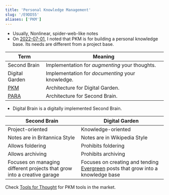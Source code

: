```yaml
---
title: 'Personal Knowledge Management'
slug: '/E9DD55'
aliases: ['PKM']
---
```


- Usually, Nonlinear, spider-web-like notes
- On [2022-07-01](../Journals/2022-07-01.md), I noted that PKM is for building a personal knowledge base. Its needs are different from a project base.

| Term                         | Meaning                                          |
| ---------------------------- | ------------------------------------------------ |
| Second Brain                 | Implementation for _augmenting_ your thoughts.   |
| Digital Garden               | Implementation for _documenting_ your knowledge. |
| [PKM](../Interests/PKM.md)   | Architecture for Digital Garden.                 |
| [PARA](../Interests/PARA.md) | Architecture for Second Brain.                   |

- Digital Brain is a digitally implemented Second Brain.

| Second Brain                                                            | Digital Garden                                                                                               |
| ----------------------------------------------------------------------- | ------------------------------------------------------------------------------------------------------------ |
| Project-oriented                                                        | Knowledge-oriented                                                                                           |
| Notes are in Britannica Style                                           | Notes are in Wikipedia Style                                                                                 |
| Allows foldering                                                        | Prohibits foldering                                                                                          |
| Allows archiving                                                        | Prohibits archiving                                                                                          |
| Focuses on managing different projects that grow into a creative garage | Focuses on creating and tending [Evergreen](../Interests/Evergreen.md) posts that grow into a knowledge base |

Check [Tools for Thought](Tools%20for%20Thought.md) for PKM tools in the market.